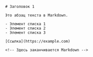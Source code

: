 <!DOCTYPE html>
<html lang="en">
<head>
    <meta charset="UTF-8">
    <meta name="viewport" content="width=device-width, initial-scale=1.0">
<!--     <title>Markdown внутри HTML</title> -->
</head>
<body>
    <!-- Здесь начинается Markdown -->
<!--     asdasd -->
    
    # Заголовок 1
    
    Это абзац текста в Markdown.

    - Элемент списка 1
    - Элемент списка 2
    - Элемент списка 3

    [Ссылка](https://example.com)

    <!-- Здесь заканчивается Markdown -->
</body>
</html>


